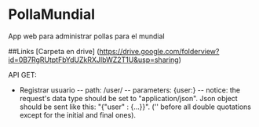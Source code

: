 PollaMundial
============

App web para administrar pollas para el mundial

##Links
[Carpeta en drive] (https://drive.google.com/folderview?id=0B7RgRUtptFbYdUZkRXJIbWZ2T1U&usp=sharing)

API GET:
- Registrar usuario
-- path: /user/
-- parameters: {user:<user json obj>}
-- notice: the request's data type should be set to "application/json". Json object should be sent like this: 
"{\"user\" : {...}}". ('\' before all double quotations except for the initial and final ones).
